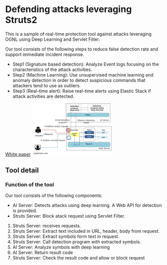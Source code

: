 # Defending attacks leveraging Struts2

This is a sample of real-time protection tool against attacks leveraging OGNL using Deep Learning and Servlet Filter.

Our tool consists of the following steps to reduce false detection rate and support immediate incident response.
* Step1 (Signature based detection): Analyze Event logs focusing on the characteristics of the attack activities.
* Step2 (Machine Learning): Use unsupervised machine learning and anomaly detection in order to detect suspicious commands that attackers tend to use as outliers. 
* Step3 (Real-time alert): Raise real-time alerts using Elastic Stack if attack activities are detected.

<a href="Defending attacks leveraging Struts2.pdf" target="_blank">White paper</a>
<img src="summaryOfTheMethod.png" alt="Overview of the research" title="Overview of the Reseach" width="50%" height="50%">

## Tool detail
###	Function of the tool
Our tool consists of the following components:
* AI Server: Detects attacks using deep learning. A Web API for detection is provided.
* Struts Server: Block atack request using Servlet Filter.

1. Struts Server: receives requests.
2. Struts Server: Extract text included in URL, header, body from request.
3. Struts Server: Extract symbols form text in request.
4. Struts Server: Call detection program with extracted symbols.
5. AI Server: Analyze symbols with deep learning 
6. AI Server: Return result code 
7. Struts Server: Check the result code and allow or block request

